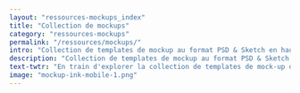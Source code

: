 ```yaml
---
layout: "ressources-mockups_index"
title: "Collection de mockups"
category: "ressources-mockups"
permalink: "/ressources/mockups/"
intro: "Collection de templates de mockup au format PSD & Sketch en haute définition pour mettre en scène vos designs d'interfaces et d'affiches : écran MacBook, iPhone, iPad, Android, Apple Watch, etc. Découvrez également notre collection d'[outils pour designer](http://www.magazineduwebdesign.com/ressources/outils-services/design/)."
description: "Collection de templates de mockup au format PSD & Sketch en haute définition pour mettre en scène vos designs d'interfaces et vos posters."
text-twtr: "En train d'explorer la collection de templates de mock-up du MagDuWebdesign"
image: "mockup-ink-mobile-1.png"
---
```

